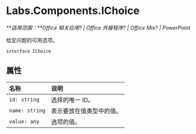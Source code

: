 
# <a name="labs.components.ichoice"></a>Labs.Components.IChoice

 _**适用范围：**Office 相关应用? | Office 外接程序? | Office Mix? | PowerPoint_

给定问题的可用选项。

```
interface IChoice
```


## <a name="properties"></a>属性


|名称|说明|
|:-----|:-----|
| `id: string`|选择的唯一 ID。|
| `name: string`|表示要放在值类型中的值。|
| `value: any`|选项的值。|
